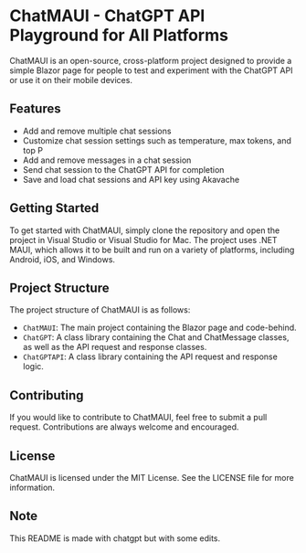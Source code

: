 # ChatMAUI - ChatGPT API Playground for All Platforms

ChatMAUI is an open-source, cross-platform project designed to provide a simple Blazor page for people to test and experiment with the ChatGPT API or use it on their mobile devices. 

## Features

- Add and remove multiple chat sessions
- Customize chat session settings such as temperature, max tokens, and top P
- Add and remove messages in a chat session
- Send chat session to the ChatGPT API for completion
- Save and load chat sessions and API key using Akavache

## Getting Started

To get started with ChatMAUI, simply clone the repository and open the project in Visual Studio or Visual Studio for Mac. The project uses .NET MAUI, which allows it to be built and run on a variety of platforms, including Android, iOS, and Windows.

## Project Structure

The project structure of ChatMAUI is as follows:

- `ChatMAUI`: The main project containing the Blazor page and code-behind.
- `ChatGPT`: A class library containing the Chat and ChatMessage classes, as well as the API request and response classes.
- `ChatGPTAPI`: A class library containing the API request and response logic.

## Contributing

If you would like to contribute to ChatMAUI, feel free to submit a pull request. Contributions are always welcome and encouraged.

## License

ChatMAUI is licensed under the MIT License. See the LICENSE file for more information.

## Note
This README is made with chatgpt but with some edits.
